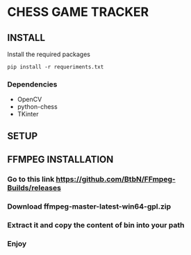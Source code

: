 # CHESS GAME TRACKER  

## INSTALL 
Install the required packages 

```
pip install -r requeriments.txt
```

### Dependencies 
- OpenCV
- python-chess 
- TKinter 




## SETUP

## FFMPEG INSTALLATION
### Go to this link https://github.com/BtbN/FFmpeg-Builds/releases
### Download ffmpeg-master-latest-win64-gpl.zip
### Extract it and copy the content of bin into your path
### Enjoy